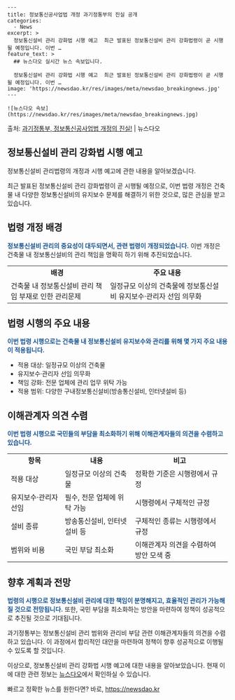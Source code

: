     ---
    title: 정보통신공사업법 개정 과기정통부의 진실 공개
    categories:
      - News
    excerpt: >
      정보통신설비 관리 강화법 시행 예고  최근 발표된 정보통신설비 관리 강화법령이 곧 시행될 예정입니다. 이번 …
    feature_text: >
      ## 뉴스다오 실시간 뉴스 속보입니다.
    
      정보통신설비 관리 강화법 시행 예고  최근 발표된 정보통신설비 관리 강화법령이 곧 시행될 예정입니다. 이번 …
    image: 'https://newsdao.kr/res/images/meta/newsdao_breakingnews.jpg'
    ---
    
    ![뉴스다오 속보](https://newsdao.kr/res/images/meta/newsdao_breakingnews.jpg)

<p>출처: <a href="https://newsdao.kr/4583" rel="dofollow">과기정통부, 정보통신공사업법 개정의 진실!</a> | 뉴스다오</p>

<h2 data-ke-size="size26">정보통신설비 관리 강화법 시행 예고</h2>
정보통신설비 관리법령의 개정과 시행 예고에 관한 내용을 알아보겠습니다.

<p data-ke-size="size16">최근 발표된 정보통신설비 관리 강화법령이 곧 시행될 예정으로, 이번 법령 개정은 건축물 내 다양한 정보통신설비의 유지보수 문제를 해결하기 위한 것으로, 많은 관심을 받고 있습니다.</p>

<h2 data-ke-size="size24">법령 개정 배경</h2>
<b><span style="color: #1a5490;">정보통신설비 관리의 중요성이 대두되면서, 관련 법령이 개정되었습니다.</span></b>
이번 개정은 건축물 내 정보통신설비의 관리 책임을 명확히 하기 위해 추진되었습니다.

<table>
  <tr>
    <td style="text-align: center; height: 17px;"><b>배경</b></td>
    <td style="text-align: center; height: 17px;"><b>주요 내용</b></td>
  </tr>
  <tr>
    <td>건축물 내 정보통신설비 관리 책임 부재로 인한 관리문제</td>
    <td>일정규모 이상의 건축물에 정보통신설비 유지보수·관리자 선임 의무화</td>
  </tr>
</table>

<h2 data-ke-size="size24">법령 시행의 주요 내용</h2>
<b><span style="color: #1a5490;">이번 법령 시행으로는 건축물 내 정보통신설비 유지보수와 관리를 위해 몇 가지 주요 내용이 적용됩니다.</span></b>

<ul>
  <li>적용 대상: 일정규모 이상의 건축물</li>
  <li>유지보수·관리자 선임 의무화</li>
  <li>책임 강화: 전문 업체에 관리 업무 위탁 가능</li>
  <li>적용 범위: 다양한 구내정보통신설비(방송통신설비, 인터넷설비 등)</li>
</ul>

<h2 data-ke-size="size24">이해관계자 의견 수렴</h2>
<b><span style="color: #1a5490;">이번 법령 시행으로 국민들의 부담을 최소화하기 위해 이해관계자들의 의견을 수렴하고 있습니다.</span></b>

<table>
  <tr>
    <td style="text-align: center; height: 17px;"><b>항목</b></td>
    <td style="text-align: center; height: 17px;"><b>내용</b></td>
    <td style="text-align: center; height: 17px;"><b>비고</b></td>
  </tr>
  <tr>
    <td>적용 대상</td>
    <td>일정규모 이상의 건축물</td>
    <td>정확한 기준은 시행령에서 규정</td>
  </tr>
  <tr>
    <td>유지보수·관리자 선임</td>
    <td>필수, 전문 업체에 위탁 가능</td>
    <td>시행령에서 구체적인 규정</td>
  </tr>
  <tr>
    <td>설비 종류</td>
    <td>방송통신설비, 인터넷설비 등</td>
    <td>구체적인 종류는 시행령에서 규정</td>
  </tr>
  <tr>
    <td>범위와 비용</td>
    <td>국민 부담 최소화</td>
    <td>이해관계자 의견을 수렴하여 방안 모색 중</td>
  </tr>
</table>

<h2 data-ke-size="size24">향후 계획과 전망</h2>
<b><span style="color: #1a5490;">법령의 시행으로 정보통신설비 관리에 대한 책임이 분명해지고, 효율적인 관리가 가능해질 것으로 전망됩니다.</span></b> 또한, 국민 부담을 최소화하는 방안을 마련하여 정책이 성공적으로 추진될 것으로 기대됩니다.

<p data-ke-size="size16">과기정통부는 정보통신설비 관리 범위와 관리비 부담 관련 이해관계자들의 의견을 수렴하고 있습니다. 이 과정에서 합리적인 대안을 마련하여 정책이 향후 성공적으로 이행될 수 있도록 할 것입니다.</p>

이상으로, 정보통신설비 관리 강화법 시행 예고에 대한 내용을 알아보았습니다. 현재 이에 대한 관련 정보는 [뉴스다오](https://newsdao.kr/4583)에서 확인하실 수 있습니다. 

빠르고 정확한 뉴스를 원한다면? 바로, <a href="https://newsdao.kr" rel="dofollow">https://newsdao.kr</a>


    
